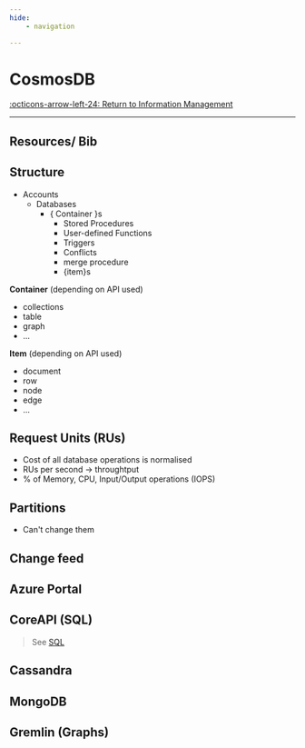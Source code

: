```yaml
---
hide:
    - navigation

---
```


# CosmosDB

[:octicons-arrow-left-24: Return to Information Management](/Knowledge-Notebook/Information-Management/)

---

## Resources/ Bib

## Structure

- Accounts
  * Databases
    - { Container }s
      - Stored Procedures
      - User-defined Functions
      - Triggers
      - Conflicts
      - merge procedure
      - {item}s
        
**Container** (depending on API used)

- collections
- table
- graph
- ...

**Item** (depending on API used)

- document
- row
- node
- edge
- ...

## Request Units (RUs)

- Cost of all database operations is normalised
- RUs per second -&gt; throughtput
- % of Memory, CPU, Input/Output operations (IOPS)

## Partitions

- Can't change them

## Change feed

## Azure Portal

## CoreAPI (SQL)

> See [SQL](../../06_Query-Languages/#sql)

## Cassandra

## MongoDB

## Gremlin (Graphs)
